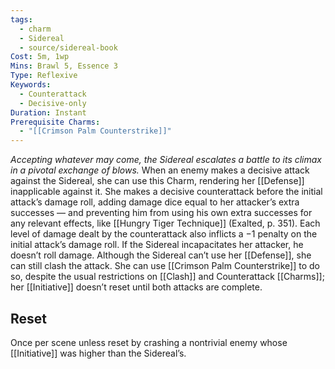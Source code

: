 ```yaml
---
tags:
  - charm
  - Sidereal
  - source/sidereal-book
Cost: 5m, 1wp
Mins: Brawl 5, Essence 3
Type: Reflexive
Keywords:
  - Counterattack
  - Decisive-only
Duration: Instant
Prerequisite Charms:
  - "[[Crimson Palm Counterstrike]]"
---
```

*Accepting whatever may come, the Sidereal escalates a battle to its climax in a pivotal exchange of blows.*
When an enemy makes a decisive attack against the Sidereal, she can use this Charm, rendering her [[Defense]] inapplicable against it. She makes a decisive counterattack before the initial attack’s damage roll, adding damage dice equal to her attacker’s extra successes — and preventing him from using his own extra successes for any relevant effects, like [[Hungry Tiger Technique]] (Exalted, p. 351). Each level of damage dealt by the counterattack also inflicts a −1 penalty on the initial attack’s damage roll. If the Sidereal incapacitates her attacker, he doesn’t roll damage. Although the Sidereal can’t use her [[Defense]], she can still clash the attack. She can use [[Crimson Palm Counterstrike]] to do so, despite the usual restrictions on [[Clash]] and Counterattack [[Charms]]; her [[Initiative]] doesn’t reset until both attacks are complete. 
## Reset
Once per scene unless reset by crashing a nontrivial enemy whose [[Initiative]] was higher than the Sidereal’s.